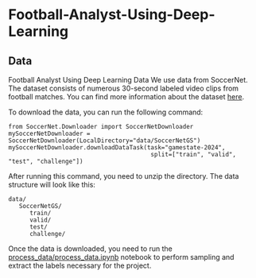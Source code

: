 # Football-Analyst-Using-Deep-Learning

## Data 

Football Analyst Using Deep Learning
Data
We use data from SoccerNet. The dataset consists of numerous 30-second labeled video clips from football matches. You can find more information about the dataset [here](https://www.soccer-net.org/tasks/game-state-reconstruction).

To download the data, you can run the following command:
```
from SoccerNet.Downloader import SoccerNetDownloader
mySoccerNetDownloader = SoccerNetDownloader(LocalDirectory="data/SoccerNetGS")
mySoccerNetDownloader.downloadDataTask(task="gamestate-2024",
                                        split=["train", "valid", "test", "challenge"])
```


After running this command, you need to unzip the directory. The data structure will look like this:

```
data/
   SoccerNetGS/
      train/
      valid/
      test/
      challenge/
```

Once the data is downloaded, you need to run the [process_data/process_data.ipynb](process_data/process_data.ipynb) notebook to perform sampling and extract the labels necessary for the project.
